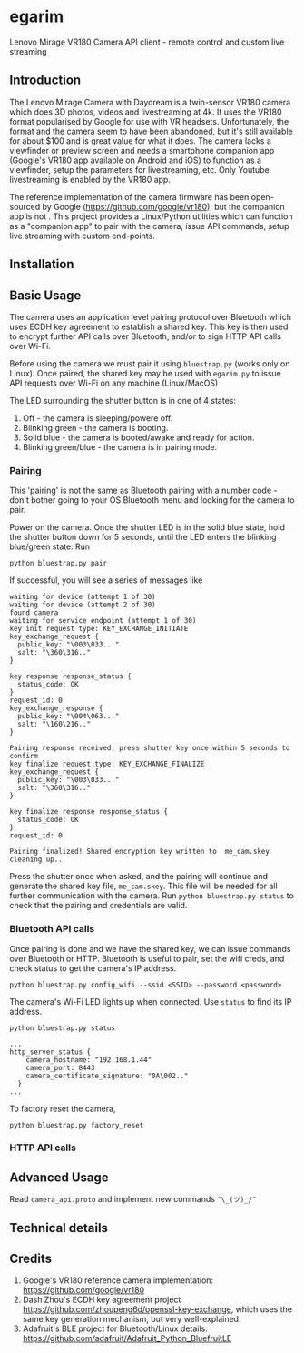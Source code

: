 # egarim
Lenovo Mirage VR180 Camera API client - remote control and custom live streaming

## Introduction

The Lenovo Mirage Camera with Daydream is a twin-sensor VR180 camera which does 3D photos, videos and livestreaming at 4k. It uses the VR180 format popularised by Google for use with VR headsets. Unfortunately, the format and the camera seem to have been abandoned, but it's still available for about $100 and is great value for what it does. The camera lacks a viewfinder or preview screen and needs a smartphone companion app (Google's VR180 app available on Android and iOS) to function as a viewfinder, setup the parameters for livestreaming, etc. Only Youtube livestreaming is enabled by the VR180 app.

The reference implementation of the camera firmware has been open-sourced by Google (https://github.com/google/vr180), but the companion app is not . This project provides a Linux/Python utilities which can function as a "companion app" to pair with the camera, issue API commands, setup live streaming with custom end-points.

## Installation

## Basic Usage

The camera uses an application level pairing protocol over Bluetooth which uses ECDH key agreement to establish a shared key. This key is then used to encrypt further API calls over Bluetooth, and/or to sign HTTP API calls over Wi-Fi.

Before using the camera we must pair it using `bluestrap.py` (works only on Linux). Once paired, the shared key may be used with `egarim.py` to issue API requests over Wi-Fi on any machine (Linux/MacOS)

The LED surrounding the shutter button is in one of 4 states:
  1. Off - the camera is sleeping/powere off.
  2. Blinking green - the camera is booting.
  3. Solid blue - the camera is booted/awake and ready for action.
  4. Blinking green/blue - the camera is in pairing mode.
  
### Pairing

This 'pairing' is not the same as Bluetooth pairing with a number code - don't bother going to your OS Bluetooth menu and looking for the camera to pair.

Power on the camera. Once the shutter LED is in the solid blue state, hold the shutter button down for 5 seconds, until the LED enters the blinking blue/green state. Run

`python bluestrap.py pair`

If successful, you will see a series of messages like

```
waiting for device (attempt 1 of 30)
waiting for device (attempt 2 of 30)
found camera
waiting for service endpoint (attempt 1 of 30)
key init request type: KEY_EXCHANGE_INITIATE
key_exchange_request {
  public_key: "\003\033..."
  salt: "\360\316.."
}

key response response_status {
  status_code: OK
}
request_id: 0
key_exchange_response {
  public_key: "\004\063..."
  salt: "\160\216.."
}

Pairing response received; press shutter key once within 5 seconds to confirm
key finalize request type: KEY_EXCHANGE_FINALIZE
key_exchange_request {
  public_key: "\003\033..."
  salt: "\360\316.."
}

key finalize response response_status {
  status_code: OK
}
request_id: 0

Pairing finalized! Shared encryption key written to  me_cam.skey
cleaning up..

```

Press the shutter once when asked, and the pairing will continue and generate the shared key file, `me_cam.skey`. This file will be needed for all further communication with the camera. Run `python bluestrap.py status` to check that the pairing and credentials are valid.

### Bluetooth API calls

Once pairing is done and we have the shared key, we can issue commands over Bluetooth or HTTP. Bluetooth is useful to pair, set the wifi creds, and check status to get the camera's IP address.

```
python bluestrap.py config_wifi --ssid <SSID> --password <password>
```

The camera's Wi-Fi LED lights up when connected. Use `status` to find its IP address.

```
python bluestrap.py status

...
http_server_status {
    camera_hostname: "192.168.1.44"
    camera_port: 8443
    camera_certificate_signature: "0A\002.."
  }
...
```

To factory reset the camera,

```
python bluestrap.py factory_reset
```

### HTTP API calls

## Advanced Usage

Read `camera_api.proto` and implement new commands `¯\_(ツ)_/¯`

## Technical details

## Credits

  1. Google's VR180 reference camera implementation: https://github.com/google/vr180
  2. Dash Zhou's ECDH key agreement project https://github.com/zhoupeng6d/openssl-key-exchange, which uses the same key generation mechanism, but very well-explained.
  3. Adafruit's BLE project for Bluetooth/Linux details: https://github.com/adafruit/Adafruit_Python_BluefruitLE
